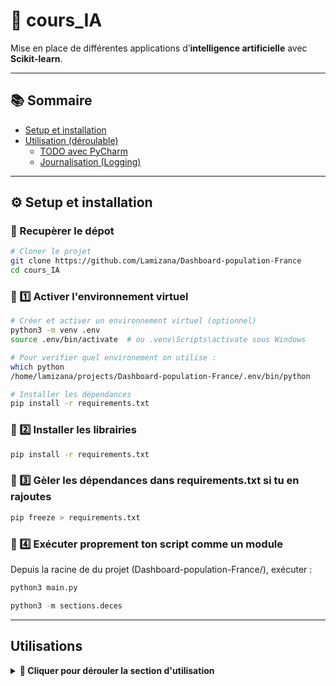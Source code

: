 # 🧠 cours_IA

Mise en place de différentes applications d’**intelligence artificielle** avec **Scikit-learn**.

---

## 📚 Sommaire

- [Setup et installation](#setup-et-installation)
- [Utilisation (déroulable)](#utilisation-déroulable)
  - [TODO avec PyCharm](#todo-avec-pycharm)
  - [Journalisation (Logging)](#journalisation-logging)

---

## ⚙️ Setup et installation

### 🧩 Recupèrer le dépot

```bash
# Cloner le projet
git clone https://github.com/Lamizana/Dashboard-population-France
cd cours_IA
```

### 🧩 1️⃣ Activer l'environnement virtuel

```bash
# Créer et activer un environnement virtuel (optionnel)
python3 -m venv .env 
source .env/bin/activate  # ou .venv\Scripts\activate sous Windows

# Pour verifier quel environement on utilise :
which python
/home/lamizana/projects/Dashboard-population-France/.env/bin/python

# Installer les dépendances
pip install -r requirements.txt
```

### 🧩 2️⃣ Installer les librairies

```bash
pip install -r requirements.txt
```

### 🧩 3️⃣ Gèler les dépendances dans requirements.txt si tu en rajoutes

```bash
pip freeze > requirements.txt
```

### 🧩 4️⃣ Exécuter proprement ton script comme un module

Depuis la racine de du projet (Dashboard-population-France/), exécuter :

```python
python3 main.py
```

```python
python3 -m sections.deces
```

---

## Utilisations

<details> <summary><strong>🧩 Cliquer pour dérouler la section d'utilisation</strong></summary>

### TODO avec Pycharm

#### ✅ 1. Ecrire une TODO dans le code

Il faut simplement ajouter un _comentaire spécial_ dans le code :

```python
# TODO: implémenter la fonction de nettoyage des données INSEE
def clean_data():
    pass
```

Il y a plusieurs variantes :

```python
# FIXME: corriger la normalisation PCA
# FEAT: Nouvel feature.
# HACK: solution rapide, à améliorer plus tard
```

#### 2. 🧭 Voir toutes les TODO dans Pycharm

1. Ouvrir le projet.
2. Va dans menu :
   1. **View -> Tool Windows -> TODO**
3. Une fenêtre s'ouvre avec la liste des TODO trouvé dans le code :
   1. Le fichier concerné.
   2. La ligne exacte.
   3. Le contenu en commentaire.

> 💡 Cliquer sur une ligne pour aller directement au code.

#### 3. Ajouter tes propres filtres TODO

On a défini des **règles personalisées** (par exemple `@urgent`, `@review`, etc.) :

1. Aller dans :
   1. **File → Settings → Editor → TODO**

2. Cliquer sur ➕ pour ajouter une nouvelle règle :
   1. **Pattern** : `@urgent.*`
   2. **Case sensitive** : coché ou non selon ton besoin
   3. Choisir une couleur d'affichage.

Les TODO seront ensuite colorées à la vue dédiée.

Tu verras ensuite ces TODO colorés différemment dans la vue dédiée.

### 🧾 Journalisation (Logging)

Le projet utilise un système de journalisation centralisé basé sur un module `logger.py`, 
afin d’enregistrer les messages d’exécution et les erreurs dans un fichier de log.

--- 

#### 📁 Structure du fichier

Le logger est défini dans :

```css
cours_IA/
├── logger.py
└── recensement_population/
    ├── main.py
    └── ...
```

#### ⚙ Fonctionnement

Le fichier `logger.py` contient une classe `Logger` personnalisée, qui :

- Enregistre les messages dans un fichier (ex. `recensement_pop.log`) ;
- Affiche aussi les messages dans la console pour le suivi en temps réel.

#### 🧩 Exemple d’utilisation

```python
# main.py
from logger import Logger

# Initialisation du logger (le fichier 'app.logs/' sera créé automatiquement)
log = Logger("logs/recensement_pop.log")


def main() -> int:
   log.info("Démarrage de l’application...")
   # ton code ici
   log.info("Fin de l’exécution.")
   return 0


if __name__ == "__main__":
   import sys

   sys.exit(main())
```

🧠 Exemple de sortie dans app.log

```yaml
2025-10-11 15:24:53,872 - INFO - Démarrage de l’application...
2025-10-11 15:24:55,123 - INFO - Fin de l’exécution.
```
